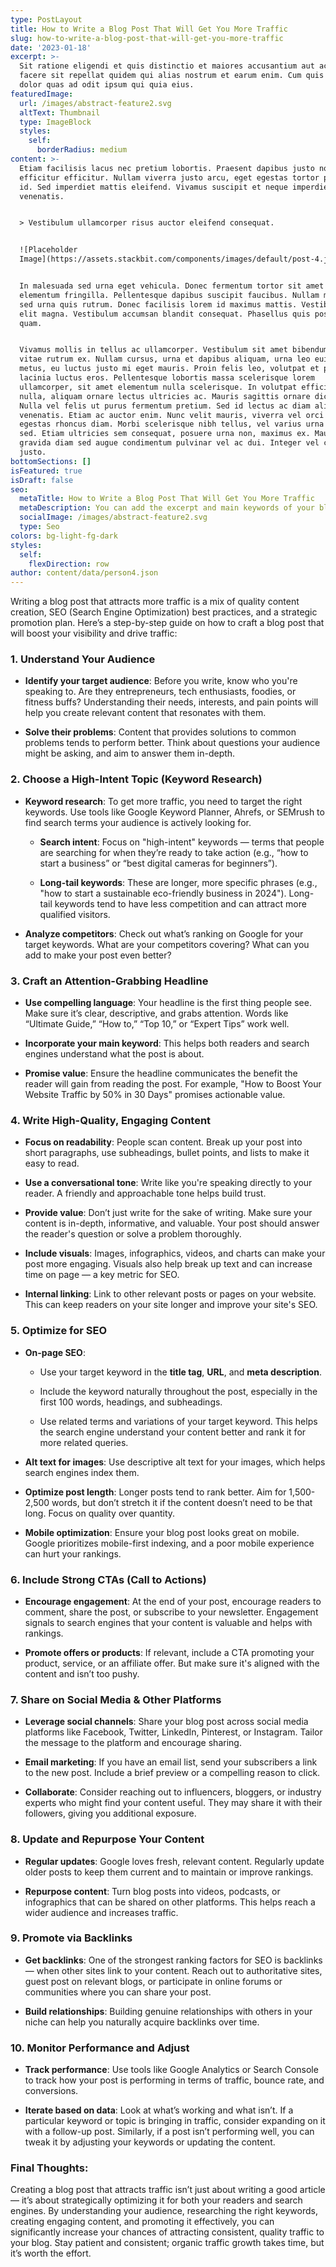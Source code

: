 ```yaml
---
type: PostLayout
title: How to Write a Blog Post That Will Get You More Traffic
slug: how-to-write-a-blog-post-that-will-get-you-more-traffic
date: '2023-01-18'
excerpt: >-
  Sit ratione eligendi et quis distinctio et maiores accusantium aut accusamus
  facere sit repellat quidem qui alias nostrum et earum enim. Cum quis sint eos
  dolor quas ad odit ipsum qui quia eius.
featuredImage:
  url: /images/abstract-feature2.svg
  altText: Thumbnail
  type: ImageBlock
  styles:
    self:
      borderRadius: medium
content: >-
  Etiam facilisis lacus nec pretium lobortis. Praesent dapibus justo non
  efficitur efficitur. Nullam viverra justo arcu, eget egestas tortor pretium
  id. Sed imperdiet mattis eleifend. Vivamus suscipit et neque imperdiet
  venenatis.


  > Vestibulum ullamcorper risus auctor eleifend consequat.


  ![Placeholder
  Image](https://assets.stackbit.com/components/images/default/post-4.jpeg)


  In malesuada sed urna eget vehicula. Donec fermentum tortor sit amet nisl
  elementum fringilla. Pellentesque dapibus suscipit faucibus. Nullam malesuada
  sed urna quis rutrum. Donec facilisis lorem id maximus mattis. Vestibulum quis
  elit magna. Vestibulum accumsan blandit consequat. Phasellus quis posuere
  quam.


  Vivamus mollis in tellus ac ullamcorper. Vestibulum sit amet bibendum ipsum,
  vitae rutrum ex. Nullam cursus, urna et dapibus aliquam, urna leo euismod
  metus, eu luctus justo mi eget mauris. Proin felis leo, volutpat et purus in,
  lacinia luctus eros. Pellentesque lobortis massa scelerisque lorem
  ullamcorper, sit amet elementum nulla scelerisque. In volutpat efficitur
  nulla, aliquam ornare lectus ultricies ac. Mauris sagittis ornare dictum.
  Nulla vel felis ut purus fermentum pretium. Sed id lectus ac diam aliquet
  venenatis. Etiam ac auctor enim. Nunc velit mauris, viverra vel orci ut,
  egestas rhoncus diam. Morbi scelerisque nibh tellus, vel varius urna malesuada
  sed. Etiam ultricies sem consequat, posuere urna non, maximus ex. Mauris
  gravida diam sed augue condimentum pulvinar vel ac dui. Integer vel convallis
  justo.
bottomSections: []
isFeatured: true
isDraft: false
seo:
  metaTitle: How to Write a Blog Post That Will Get You More Traffic
  metaDescription: You can add the excerpt and main keywords of your blog post here.
  socialImage: /images/abstract-feature2.svg
  type: Seo
colors: bg-light-fg-dark
styles:
  self:
    flexDirection: row
author: content/data/person4.json
---
```

Writing a blog post that attracts more traffic is a mix of quality content creation, SEO (Search Engine Optimization) best practices, and a strategic promotion plan. Here’s a step-by-step guide on how to craft a blog post that will boost your visibility and drive traffic:

### 1. **Understand Your Audience**

*   **Identify your target audience**: Before you write, know who you're speaking to. Are they entrepreneurs, tech enthusiasts, foodies, or fitness buffs? Understanding their needs, interests, and pain points will help you create relevant content that resonates with them.

*   **Solve their problems**: Content that provides solutions to common problems tends to perform better. Think about questions your audience might be asking, and aim to answer them in-depth.

### 2. **Choose a High-Intent Topic (Keyword Research)**

*   **Keyword research**: To get more traffic, you need to target the right keywords. Use tools like Google Keyword Planner, Ahrefs, or SEMrush to find search terms your audience is actively looking for.


    *   **Search intent**: Focus on "high-intent" keywords — terms that people are searching for when they’re ready to take action (e.g., “how to start a business” or “best digital cameras for beginners”).

    *   **Long-tail keywords**: These are longer, more specific phrases (e.g., "how to start a sustainable eco-friendly business in 2024"). Long-tail keywords tend to have less competition and can attract more qualified visitors.

*   **Analyze competitors**: Check out what’s ranking on Google for your target keywords. What are your competitors covering? What can you add to make your post even better?

### 3. **Craft an Attention-Grabbing Headline**

*   **Use compelling language**: Your headline is the first thing people see. Make sure it’s clear, descriptive, and grabs attention. Words like “Ultimate Guide,” “How to,” “Top 10,” or “Expert Tips” work well.

*   **Incorporate your main keyword**: This helps both readers and search engines understand what the post is about.

*   **Promise value**: Ensure the headline communicates the benefit the reader will gain from reading the post. For example, "How to Boost Your Website Traffic by 50% in 30 Days" promises actionable value.

### 4. **Write High-Quality, Engaging Content**

*   **Focus on readability**: People scan content. Break up your post into short paragraphs, use subheadings, bullet points, and lists to make it easy to read.

*   **Use a conversational tone**: Write like you're speaking directly to your reader. A friendly and approachable tone helps build trust.

*   **Provide value**: Don’t just write for the sake of writing. Make sure your content is in-depth, informative, and valuable. Your post should answer the reader's question or solve a problem thoroughly.

*   **Include visuals**: Images, infographics, videos, and charts can make your post more engaging. Visuals also help break up text and can increase time on page — a key metric for SEO.

*   **Internal linking**: Link to other relevant posts or pages on your website. This can keep readers on your site longer and improve your site's SEO.

### 5. **Optimize for SEO**

*   **On-page SEO**:


    *   Use your target keyword in the **title tag**, **URL**, and **meta description**.

    *   Include the keyword naturally throughout the post, especially in the first 100 words, headings, and subheadings.

    *   Use related terms and variations of your target keyword. This helps the search engine understand your content better and rank it for more related queries.

*   **Alt text for images**: Use descriptive alt text for your images, which helps search engines index them.

*   **Optimize post length**: Longer posts tend to rank better. Aim for 1,500-2,500 words, but don’t stretch it if the content doesn’t need to be that long. Focus on quality over quantity.

*   **Mobile optimization**: Ensure your blog post looks great on mobile. Google prioritizes mobile-first indexing, and a poor mobile experience can hurt your rankings.

### 6. **Include Strong CTAs (Call to Actions)**

*   **Encourage engagement**: At the end of your post, encourage readers to comment, share the post, or subscribe to your newsletter. Engagement signals to search engines that your content is valuable and helps with rankings.

*   **Promote offers or products**: If relevant, include a CTA promoting your product, service, or an affiliate offer. But make sure it's aligned with the content and isn’t too pushy.

### 7. **Share on Social Media & Other Platforms**

*   **Leverage social channels**: Share your blog post across social media platforms like Facebook, Twitter, LinkedIn, Pinterest, or Instagram. Tailor the message to the platform and encourage sharing.

*   **Email marketing**: If you have an email list, send your subscribers a link to the new post. Include a brief preview or a compelling reason to click.

*   **Collaborate**: Consider reaching out to influencers, bloggers, or industry experts who might find your content useful. They may share it with their followers, giving you additional exposure.

### 8. **Update and Repurpose Your Content**

*   **Regular updates**: Google loves fresh, relevant content. Regularly update older posts to keep them current and to maintain or improve rankings.

*   **Repurpose content**: Turn blog posts into videos, podcasts, or infographics that can be shared on other platforms. This helps reach a wider audience and increases traffic.

### 9. **Promote via Backlinks**

*   **Get backlinks**: One of the strongest ranking factors for SEO is backlinks — when other sites link to your content. Reach out to authoritative sites, guest post on relevant blogs, or participate in online forums or communities where you can share your post.

*   **Build relationships**: Building genuine relationships with others in your niche can help you naturally acquire backlinks over time.

### 10. **Monitor Performance and Adjust**

*   **Track performance**: Use tools like Google Analytics or Search Console to track how your post is performing in terms of traffic, bounce rate, and conversions.

*   **Iterate based on data**: Look at what’s working and what isn’t. If a particular keyword or topic is bringing in traffic, consider expanding on it with a follow-up post. Similarly, if a post isn’t performing well, you can tweak it by adjusting your keywords or updating the content.



### Final Thoughts:

Creating a blog post that attracts traffic isn’t just about writing a good article — it’s about strategically optimizing it for both your readers and search engines. By understanding your audience, researching the right keywords, creating engaging content, and promoting it effectively, you can significantly increase your chances of attracting consistent, quality traffic to your blog. Stay patient and consistent; organic traffic growth takes time, but it’s worth the effort.
